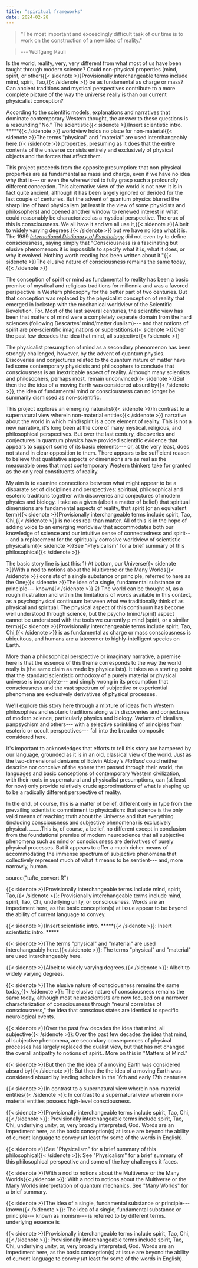 ```yaml
---
title: "spiritual frameworks"
date: 2024-02-28
---
```


> "The most important and exceedingly difficult task of our time is to
> work on the construction of a new idea of reality."

> --- Wolfgang Pauli

Is the world, reality, very, very different from what most of us have
been taught through modern science? Could non-physical properties (mind,
spirit, or other){{< sidenote >}}Provisionally interchangeable terms include mind, spirit, Tao,{{< /sidenote >}} be as fundamental as charge or mass? Can ancient
traditions and mystical perspectives contribute to a more complete
picture of the way the universe really is than our current physicalist
conception?

According to the scientific models, explanations and narratives that
dominate contemporary Western thought, the answer to these questions is
a resounding "No." The scientistic{{< sidenote >}}Insert scientistic intro. \*\*\*\*\*{{< /sidenote >}} worldview holds no place for
non-material{{< sidenote >}}The terms "physical" and "material" are used interchangeably here.{{< /sidenote >}} properties, presuming as it does that the entire
contents of the universe consists entirely and exclusively of physical
objects and the forces that affect them.

This project proceeds from the opposite presumption: that non-physical
properties are as fundamental as mass and charge, even if we have no
idea why that is--- or even the wherewithal to fully grasp such a
profoundly different conception. This alternative view of the world is
not new. It is in fact quite ancient, although it has been largely
ignored or derided for the last couple of centuries. But the advent of
quantum physics blurred the sharp line of hard physicalism (at least in
the view of some physicists and philosophers) and opened another window
to renewed interest in what could reasonably be characterized as a
mystical perspective. The crux of this is consciousness. We all have it
and we all use it,{{< sidenote >}}Albeit to widely varying degrees.{{< /sidenote >}} but we have no idea what it is. The 1989
[*International Dictionary of
Psychology*](https://www.google.com/books/edition/The_International_Dictionary_of_Psycholo/E8ksAAAAMAAJ?hl=en)
did not even try to define consciousness, saying simply that
"Consciousness is a fascinating but elusive phenomenon: it is impossible
to specify what it is, what it does, or why it evolved. Nothing worth
reading has been written about it."{{< sidenote >}}The elusive nature of consciousness remains the same today,{{< /sidenote >}}

The conception of spirit or mind as fundamental to reality has been a
basic premise of mystical and religious traditions for millennia and was
a favored perspective in Western philosophy for the better part of two
centuries. But that conception was replaced by the physicalist
conception of reality that emerged in lockstep with the mechanical
worldview of the Scientific Revolution. For. Most of the last several
centuries, the scientific view has been that matters of mind were a
completely separate domain from the hard sciences (following Descartes'
mind/matter dualism)--- and that notions of spirit are pre-scientific
imaginations or superstitions.{{< sidenote >}}Over the past few decades the idea that mind, all subjective{{< /sidenote >}}

The physicalist presumption of mind as a secondary phenomenon has been
strongly challenged, however, by the advent of quantum physics.
Discoveries and conjectures related to the quantum nature of matter have
led some contemporary physicists and philosophers to conclude that
consciousness is an inextricable aspect of reality. Although many
scientists and philosophers, perhaps most, remain unconvinced{{< sidenote >}}But then the the idea of a moving Earth was considered absurd by{{< /sidenote >}}, the
idea of fundamental mind or consciousness can no longer be summarily
dismissed as non-scientific.

This project explores an emerging naturalist{{< sidenote >}}In contrast to a supernatural view wherein non-material entities{{< /sidenote >}} narrative about the
world in which mind/spirit is a core element of reality. This is not a
new narrative, it's long been at the core of many mystical, religious,
and philosophical perspectives. But over the last century, discoveries
and conjectures in quantum physics have provided scientific evidence
that appears to support some of its basic elements--- or, at the very
least, does not stand in clear opposition to them. There appears to be
sufficient reason to believe that qualitative aspects or dimensions are
as real as the measurable ones that most contemporary Western thinkers
take for granted as the only real constituents of reality.

My aim is to examine connections between what might appear to be a
disparate set of disciplines and perspectives: spiritual, philosophical
and esoteric traditions together with discoveries and conjectures of
modern physics and biology. I take as a given (albeit a matter of
belief) that spiritual dimensions are fundamental aspects of reality,
that spirit (or an equivalent term){{< sidenote >}}Provisionally interchangeable terms include spirit, Tao, Chi,{{< /sidenote >}} is no less real than matter. All
of this is in the hope of adding voice to an emerging worldview that
accommodates both our knowledge of science and our intuitive sense of
connectedness and spirit--- and a replacement for the spiritually
corrosive worldview of scientistic physicalism{{< sidenote >}}See "Physicalism" for a brief summary of this philosophical{{< /sidenote >}}

The basic story line is just this: 1) At bottom, our Universe{{< sidenote >}}With a nod to notions about the Multiverse or the Many Worlds{{< /sidenote >}}
consists of a single substance or principle, referred to here as the
One;{{< sidenote >}}The idea of a single, fundamental substance or principle--- known{{< /sidenote >}} 2) The world can be thought of, as a rough illustration and
within the limitations of words available in this context, as a
psychophysical continuum between what we traditionally think of as
physical and spiritual. The physical aspect of this continuum has become
well understood through science, but the psycho (mind/spirit) aspect
cannot be understood with the tools we currently p mind (spirit, or a
similar term){{< sidenote >}}Provisionally interchangeable terms include spirit, Tao, Chi,{{< /sidenote >}} is as fundamental as charge or mass consciousness is
ubiquitous, and humans are a latecomer to highly-intelligent species on
Earth.

More than a philosophical perspective or imaginary narrative, a premise
here is that the essence of this theme corresponds to the way the world
really is (the same claim as made by physicalists). It takes as a
starting point that the standard scientistic orthodoxy of a purely
material or physical universe is incomplete--- and simply wrong in its
presumption that consciousness and the vast spectrum of subjective or
experiential phenomena are exclusively derivatives of physical
processes.

We'll explore this story here through a mixture of ideas from Western
philosophies and esoteric traditions along with discoveries and
conjectures of modern science, particularly physics and biology.
Variants of idealism, panpsychism and others--- with a selective
sprinkling of principles from esoteric or occult perspectives--- fall
into the broader composite considered here.

It's important to acknowledges that efforts to tell this story are
hampered by our language, grounded as it is in an old, classical view of
the world. Just as the two-dimensional denizens of Edwin Abbey's
*Flatland* could neither describe nor conceive of the sphere that passed
through their world, the languages and basic conceptions of contemporary
Western civilization, with their roots in supernatural and physicalist
presumptions, can (at least for now) only provide relatively crude
approximations of what is shaping up to be a radically different
perspective of reality.

In the end, of course, this is a matter of belief, different only in
type from the prevailing scientistic commitment to physicalism: that
science is the only valid means of reaching truth about the Universe and
that everything (including consciousness and subjective phenomena) is
exclusively physical. ........This is, of course, a belief, no different
except in conclusion from the foundational premise of modern
neuroscience that all subjective phenomena such as mind or consciousness
are derivatives of purely physical processes. But it appears to offer a
much richer means of accommodating the immense spectrum of subjective
phenomena that collectively represent much of what it means to be
sentient--- and, more narrowly, human.

source("tufte_convert.R")

{{< sidenote >}}Provisionally interchangeable terms include mind, spirit, Tao,{{< /sidenote >}}: Provisionally interchangeable terms include mind, spirit, Tao,
    Chi, underlying unity, or consciousness. Words are an impediment
    here, as the basic conception(s) at issue appear to be beyond the
    ability of current language to convey.

{{< sidenote >}}Insert scientistic intro. \*\*\*\*\*{{< /sidenote >}}: Insert scientistic intro. \*\*\*\*\*

{{< sidenote >}}The terms "physical" and "material" are used interchangeably here.{{< /sidenote >}}: The terms "physical" and "material" are used interchangeably here.

{{< sidenote >}}Albeit to widely varying degrees.{{< /sidenote >}}: Albeit to widely varying degrees.

{{< sidenote >}}The elusive nature of consciousness remains the same today,{{< /sidenote >}}: The elusive nature of consciousness remains the same today,
    although most neuroscientists are now focused on a narrower
    characterization of consciousness through "neural correlates of
    consciousness," the idea that conscious states are identical to
    specific neurological events.

{{< sidenote >}}Over the past few decades the idea that mind, all subjective{{< /sidenote >}}: Over the past few decades the idea that mind, all subjective
    phenomena, are secondary consequences of physical processes has
    largely replaced the dualist view, but that has not changed the
    overall antipathy to notions of spirit.. More on this in "Matters of
    Mind."

{{< sidenote >}}But then the the idea of a moving Earth was considered absurd by{{< /sidenote >}}: But then the the idea of a moving Earth was considered absurd by
    leading scholars in the 16th and early 17th centuries.

{{< sidenote >}}In contrast to a supernatural view wherein non-material entities{{< /sidenote >}}: In contrast to a supernatural view wherein non-material entities
    possess high-level consciousness.

{{< sidenote >}}Provisionally interchangeable terms include spirit, Tao, Chi,{{< /sidenote >}}: Provisionally interchangeable terms include spirit, Tao, Chi,
    underlying unity, or, very broadly interpreted, God. Words are an
    impediment here, as the basic conception(s) at issue are beyond the
    ability of current language to convey (at least for some of the
    words in English).

{{< sidenote >}}See "Physicalism" for a brief summary of this philosophical{{< /sidenote >}}: See "Physicalism" for a brief summary of this philosophical
    perspective and some of the key challenges it faces.

{{< sidenote >}}With a nod to notions about the Multiverse or the Many Worlds{{< /sidenote >}}: With a nod to notions about the Multiverse or the Many Worlds
    interpretation of quantum mechanics. See "Many Worlds" for a brief
    summary.

{{< sidenote >}}The idea of a single, fundamental substance or principle--- known{{< /sidenote >}}: The idea of a single, fundamental substance or principle--- known
    as monism--- is referred to by different terms. underlying essence
    is

{{< sidenote >}}Provisionally interchangeable terms include spirit, Tao, Chi,{{< /sidenote >}}: Provisionally interchangeable terms include spirit, Tao, Chi,
    underlying unity, or, very broadly interpreted, God. Words are an
    impediment here, as the basic conception(s) at issue are beyond the
    ability of current language to convey (at least for some of the
    words in English).
